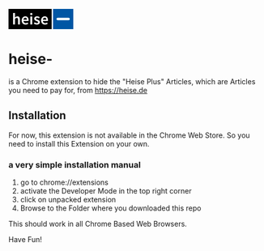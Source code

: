 ![heise minus](https://raw.githubusercontent.com/dasistdaniel/heiseminus/main/heiseminusIcon.png)
# heise-
is a Chrome extension to hide the "Heise Plus" Articles, which are Articles you need to pay for, from https://heise.de

## Installation
For now, this extension is not available in the Chrome Web Store. So you need to install this
Extension on your own. 

### a very simple installation manual
1. go to chrome://extensions
2. activate the Developer Mode in the top right corner
3. click on unpacked extension
4. Browse to the Folder where you downloaded this repo

This should work in all Chrome Based Web Browsers.

Have Fun!
